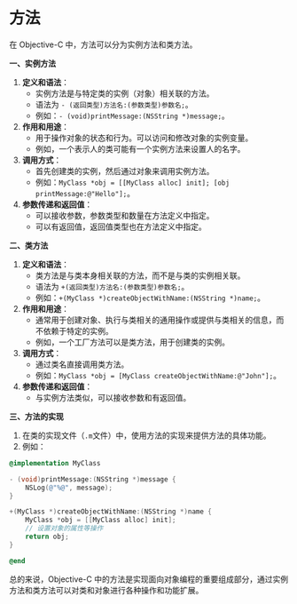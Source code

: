 # 方法

在 Objective-C 中，方法可以分为实例方法和类方法。

**一、实例方法**

1. **定义和语法**：
   * 实例方法是与特定类的实例（对象）相关联的方法。
   * 语法为 `- (返回类型)方法名:(参数类型)参数名;`。
   * 例如：`- (void)printMessage:(NSString *)message;`。
2. **作用和用途**：
   * 用于操作对象的状态和行为。可以访问和修改对象的实例变量。
   * 例如，一个表示人的类可能有一个实例方法来设置人的名字。
3. **调用方式**：
   * 首先创建类的实例，然后通过对象来调用实例方法。
   * 例如：`MyClass *obj = [[MyClass alloc] init]; [obj printMessage:@"Hello"];`。
4. **参数传递和返回值**：
   * 可以接收参数，参数类型和数量在方法定义中指定。
   * 可以有返回值，返回值类型也在方法定义中指定。

**二、类方法**

1. **定义和语法**：
   * 类方法是与类本身相关联的方法，而不是与类的实例相关联。
   * 语法为 `+(返回类型)方法名:(参数类型)参数名;`。
   * 例如：`+(MyClass *)createObjectWithName:(NSString *)name;`。
2. **作用和用途**：
   * 通常用于创建对象、执行与类相关的通用操作或提供与类相关的信息，而不依赖于特定的实例。
   * 例如，一个工厂方法可以是类方法，用于创建类的实例。
3. **调用方式**：
   * 通过类名直接调用类方法。
   * 例如：`MyClass *obj = [MyClass createObjectWithName:@"John"];`。
4. **参数传递和返回值**：
   * 与实例方法类似，可以接收参数和有返回值。

**三、方法的实现**

1. 在类的实现文件（`.m`文件）中，使用方法的实现来提供方法的具体功能。
2. 例如：

```objective-c
@implementation MyClass

- (void)printMessage:(NSString *)message {
    NSLog(@"%@", message);
}

+(MyClass *)createObjectWithName:(NSString *)name {
    MyClass *obj = [[MyClass alloc] init];
    // 设置对象的属性等操作
    return obj;
}

@end
```

总的来说，Objective-C 中的方法是实现面向对象编程的重要组成部分，通过实例方法和类方法可以对类和对象进行各种操作和功能扩展。
